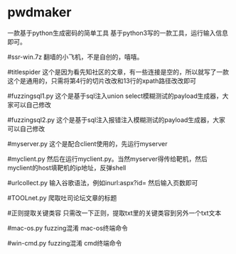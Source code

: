 # pwdmaker
一款基于python生成密码的简单工具
基于python3写的一款工具，运行输入信息即可。

#ssr-win.7z
翻墙的小飞机，不是自创的，嘻嘻。

#titlespider
这个是因为看先知社区的文章，有一些连接是空的，所以就写了一款
这个是通用的，只需将第4行的切片改改和13行的xpath路径改改即可

#fuzzingsql1.py
这个是基于sql注入union select模糊测试的payload生成器，大家可以自己修改

#fuzzingsql2.py
这个是基于sql注入报错注入模糊测试的payload生成器，大家可以自己修改

#myserver.py
这个是配合client使用的，先运行myserver

#myclient.py
然后在运行myclient.py。当然myserver得传给靶机，然后myclient的host填靶机的ip地址，反弹shell

#urlcollect.py
输入谷歌语法，例如inurl:aspx?id=   然后输入页数即可

#TOOLnet.py
爬取吐司论坛文章的标题

#正则提取关键类容
只需改一下正则，提取txt里的关键类容到另外一个txt文本

#mac-os.py
fuzzing混淆 mac-os终端命令

#win-cmd.py
fuzzing混淆 cmd终端命令

